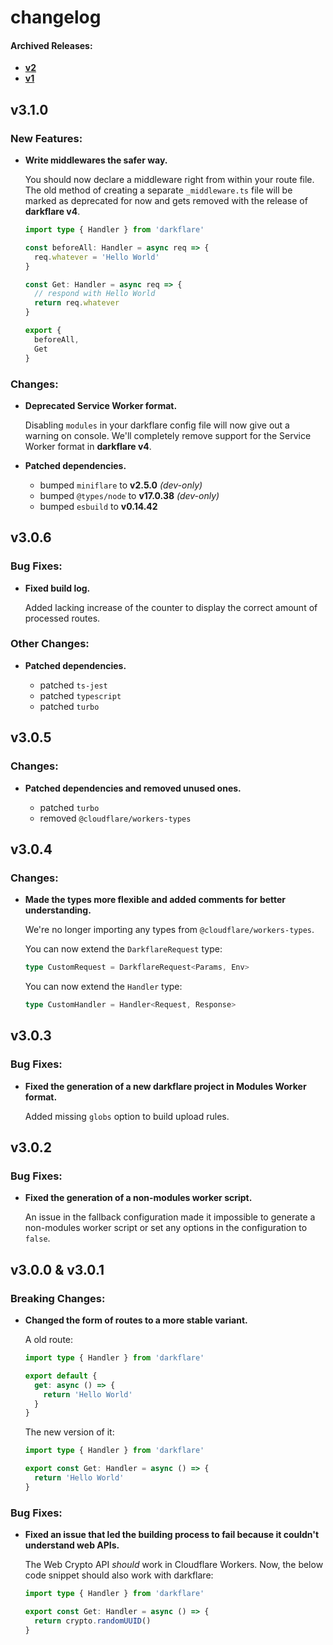 # changelog

#### Archived Releases:

- [**v2**](https://github.com/azurydev/darkflare/blob/canary/changelogs/v2.md)
- [**v1**](https://github.com/azurydev/darkflare/blob/canary/changelogs/v1.md)

## v3.1.0

### New Features:

- **Write middlewares the safer way.**

  You should now declare a middleware right from within your route file. The old method of creating a separate `_middleware.ts` file will be marked as deprecated for now and gets removed with the release of **darkflare v4**.

  ```typescript
  import type { Handler } from 'darkflare'

  const beforeAll: Handler = async req => {
    req.whatever = 'Hello World'
  }

  const Get: Handler = async req => {
    // respond with Hello World
    return req.whatever
  }

  export {
    beforeAll,
    Get
  }
  ```

### Changes:

- **Deprecated Service Worker format.**

  Disabling `modules` in your darkflare config file will now give out a warning on console. We'll completely remove support for the Service Worker format in **darkflare v4**.

- **Patched dependencies.**

  - bumped `miniflare` to **v2.5.0** *(dev-only)*
  - bumped `@types/node` to **v17.0.38** *(dev-only)*
  - bumped `esbuild` to **v0.14.42**

## v3.0.6

### Bug Fixes:

- **Fixed build log.**
  
  Added lacking increase of the counter to display the correct amount of processed routes.

### Other Changes:

- **Patched dependencies.**

  - patched `ts-jest`
  - patched `typescript`
  - patched `turbo`

## v3.0.5

### Changes:

- **Patched dependencies and removed unused ones.**

  - patched `turbo`
  - removed `@cloudflare/workers-types`

## v3.0.4

### Changes:

- **Made the types more flexible and added comments for better understanding.**

  We're no longer importing any types from `@cloudflare/workers-types`.
  
  You can now extend the `DarkflareRequest` type:
  ```typescript
  type CustomRequest = DarkflareRequest<Params, Env>
  ```
  
  You can now extend the `Handler` type:
  
  ```typescript
  type CustomHandler = Handler<Request, Response>
  ```

## v3.0.3

### Bug Fixes:

- **Fixed the generation of a new darkflare project in Modules Worker format.**

  Added missing `globs` option to build upload rules.

## v3.0.2

### Bug Fixes:

- **Fixed the generation of a non-modules worker script.**

  An issue in the fallback configuration made it impossible to generate a non-modules worker script or set any options in the configuration to `false`.

## v3.0.0 & v3.0.1

### Breaking Changes:

- **Changed the form of routes to a more stable variant.**
  
  A old route:

  ```typescript
  import type { Handler } from 'darkflare'

  export default {
    get: async () => {
      return 'Hello World'
    }
  }
  ```

  The new version of it:

  ```typescript
  import type { Handler } from 'darkflare'

  export const Get: Handler = async () => {
    return 'Hello World'
  }
  ```

### Bug Fixes:

- **Fixed an issue that led the building process to fail because it couldn't understand web APIs.**
  
  The Web Crypto API *should* work in Cloudflare Workers. Now, the below code snippet should also work with darkflare:

  ```typescript
  import type { Handler } from 'darkflare'

  export const Get: Handler = async () => {
    return crypto.randomUUID()
  }
  ```
